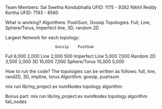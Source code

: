 Team Members:
Sai Swetha Kondubhatla UFID: 1175 - 9282
Nikhil Reddy Kortha UFID: 7193 - 8560

What is working?
Algorithms: PushSum, Gossip
Topologies: Full, Line, Sphere/Torus, Imperfect line, 3D, random 2D

Largest Network for each topology:

					      Gossip	PushSum
Full				    6,000	  2,000
Line				    2,000	  500
Imperfect Line	5,000	  7,000
Random 2D			  3,500	  2,000
3D					    10,000	7,000
Sphere/Torus		10,000	5,000

How to run the code?
The topologies can be written as follows: full, line, rand2D, 3D, impline, torus
Algorithm: gossip, pushsum


mix run lib/my_project.ex numNodes topology algorithm

Bonus part:
mix run lib/my_project.ex numNodes topology algorithm fail_nodes